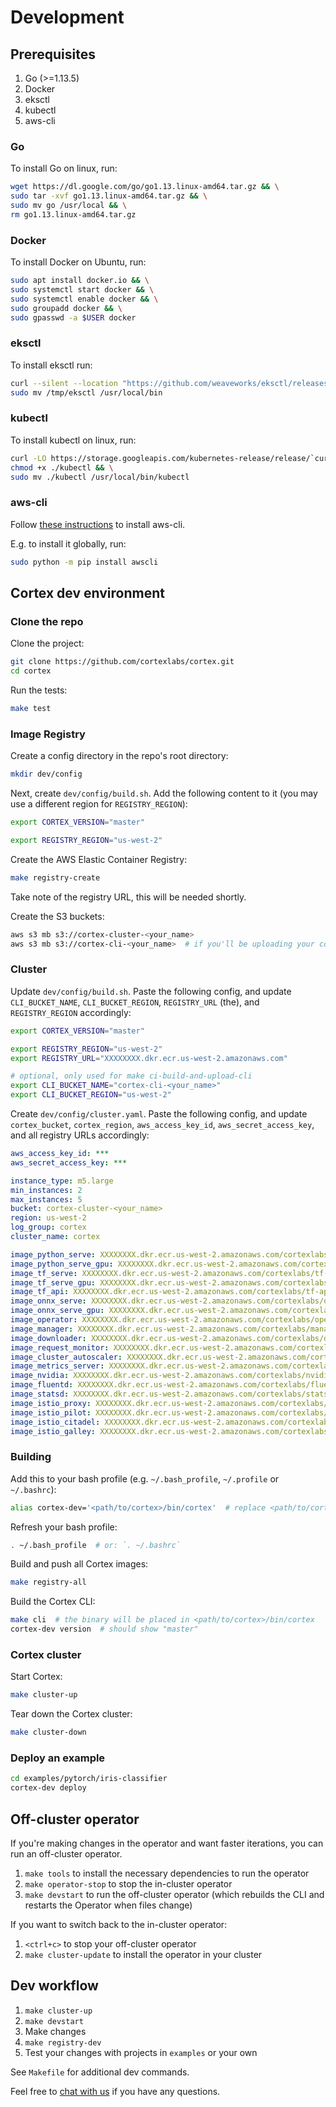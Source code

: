 # Development

## Prerequisites

1. Go (>=1.13.5)
2. Docker
3. eksctl
4. kubectl
5. aws-cli

### Go

To install Go on linux, run:

```bash
wget https://dl.google.com/go/go1.13.linux-amd64.tar.gz && \
sudo tar -xvf go1.13.linux-amd64.tar.gz && \
sudo mv go /usr/local && \
rm go1.13.linux-amd64.tar.gz
```

### Docker

To install Docker on Ubuntu, run:

```bash
sudo apt install docker.io && \
sudo systemctl start docker && \
sudo systemctl enable docker && \
sudo groupadd docker && \
sudo gpasswd -a $USER docker
```

### eksctl

To install eksctl run:

```bash
curl --silent --location "https://github.com/weaveworks/eksctl/releases/latest/download/eksctl_$(uname -s)_amd64.tar.gz" | tar xz -C /tmp && \
sudo mv /tmp/eksctl /usr/local/bin
```

### kubectl

To install kubectl on linux, run:

```bash
curl -LO https://storage.googleapis.com/kubernetes-release/release/`curl -s https://storage.googleapis.com/kubernetes-release/release/stable.txt`/bin/linux/amd64/kubectl && \
chmod +x ./kubectl && \
sudo mv ./kubectl /usr/local/bin/kubectl
```

### aws-cli

Follow [these instructions](https://github.com/aws/aws-cli#installation) to install aws-cli.

E.g. to install it globally, run:

```bash
sudo python -m pip install awscli
```

## Cortex dev environment

### Clone the repo

Clone the project:

```bash
git clone https://github.com/cortexlabs/cortex.git
cd cortex
```

Run the tests:

```bash
make test
```

### Image Registry

Create a config directory in the repo's root directory:

```bash
mkdir dev/config
```

Next, create `dev/config/build.sh`. Add the following content to it (you may use a different region for `REGISTRY_REGION`):

```bash
export CORTEX_VERSION="master"

export REGISTRY_REGION="us-west-2"
```

Create the AWS Elastic Container Registry:

```bash
make registry-create
```

Take note of the registry URL, this will be needed shortly.

Create the S3 buckets:

```bash
aws s3 mb s3://cortex-cluster-<your_name>
aws s3 mb s3://cortex-cli-<your_name>  # if you'll be uploading your compiled CLI
```

### Cluster

Update `dev/config/build.sh`. Paste the following config, and update `CLI_BUCKET_NAME`, `CLI_BUCKET_REGION`, `REGISTRY_URL` (the), and `REGISTRY_REGION` accordingly:

```bash
export CORTEX_VERSION="master"

export REGISTRY_REGION="us-west-2"
export REGISTRY_URL="XXXXXXXX.dkr.ecr.us-west-2.amazonaws.com"

# optional, only used for make ci-build-and-upload-cli
export CLI_BUCKET_NAME="cortex-cli-<your_name>"
export CLI_BUCKET_REGION="us-west-2"
```

Create `dev/config/cluster.yaml`. Paste the following config, and update `cortex_bucket`, `cortex_region`, `aws_access_key_id`, `aws_secret_access_key`, and all registry URLs accordingly:

```yaml
aws_access_key_id: ***
aws_secret_access_key: ***

instance_type: m5.large
min_instances: 2
max_instances: 5
bucket: cortex-cluster-<your_name>
region: us-west-2
log_group: cortex
cluster_name: cortex

image_python_serve: XXXXXXXX.dkr.ecr.us-west-2.amazonaws.com/cortexlabs/python-serve:latest
image_python_serve_gpu: XXXXXXXX.dkr.ecr.us-west-2.amazonaws.com/cortexlabs/python-serve-gpu:latest
image_tf_serve: XXXXXXXX.dkr.ecr.us-west-2.amazonaws.com/cortexlabs/tf-serve:latest
image_tf_serve_gpu: XXXXXXXX.dkr.ecr.us-west-2.amazonaws.com/cortexlabs/tf-serve-gpu:latest
image_tf_api: XXXXXXXX.dkr.ecr.us-west-2.amazonaws.com/cortexlabs/tf-api:latest
image_onnx_serve: XXXXXXXX.dkr.ecr.us-west-2.amazonaws.com/cortexlabs/onnx-serve:latest
image_onnx_serve_gpu: XXXXXXXX.dkr.ecr.us-west-2.amazonaws.com/cortexlabs/onnx-serve-gpu:latest
image_operator: XXXXXXXX.dkr.ecr.us-west-2.amazonaws.com/cortexlabs/operator:latest
image_manager: XXXXXXXX.dkr.ecr.us-west-2.amazonaws.com/cortexlabs/manager:latest
image_downloader: XXXXXXXX.dkr.ecr.us-west-2.amazonaws.com/cortexlabs/downloader:latest
image_request_monitor: XXXXXXXX.dkr.ecr.us-west-2.amazonaws.com/cortexlabs/request-monitor:latest
image_cluster_autoscaler: XXXXXXXX.dkr.ecr.us-west-2.amazonaws.com/cortexlabs/cluster-autoscaler:latest
image_metrics_server: XXXXXXXX.dkr.ecr.us-west-2.amazonaws.com/cortexlabs/metrics-server:latest
image_nvidia: XXXXXXXX.dkr.ecr.us-west-2.amazonaws.com/cortexlabs/nvidia:latest
image_fluentd: XXXXXXXX.dkr.ecr.us-west-2.amazonaws.com/cortexlabs/fluentd:latest
image_statsd: XXXXXXXX.dkr.ecr.us-west-2.amazonaws.com/cortexlabs/statsd:latest
image_istio_proxy: XXXXXXXX.dkr.ecr.us-west-2.amazonaws.com/cortexlabs/istio-proxy:latest
image_istio_pilot: XXXXXXXX.dkr.ecr.us-west-2.amazonaws.com/cortexlabs/istio-pilot:latest
image_istio_citadel: XXXXXXXX.dkr.ecr.us-west-2.amazonaws.com/cortexlabs/istio-citadel:latest
image_istio_galley: XXXXXXXX.dkr.ecr.us-west-2.amazonaws.com/cortexlabs/istio-galley:latest
```

### Building

Add this to your bash profile (e.g. `~/.bash_profile`, `~/.profile` or `~/.bashrc`):

```bash
alias cortex-dev='<path/to/cortex>/bin/cortex'  # replace <path/to/cortex> with the path to the cortex repo that you cloned
```

Refresh your bash profile:

```bash
. ~/.bash_profile  # or: `. ~/.bashrc`
```

Build and push all Cortex images:

```bash
make registry-all
```

Build the Cortex CLI:

```bash
make cli  # the binary will be placed in <path/to/cortex>/bin/cortex
cortex-dev version  # should show "master"
```

### Cortex cluster

Start Cortex:

```bash
make cluster-up
```

Tear down the Cortex cluster:

```bash
make cluster-down
```

### Deploy an example

```bash
cd examples/pytorch/iris-classifier
cortex-dev deploy
```

## Off-cluster operator

If you're making changes in the operator and want faster iterations, you can run an off-cluster operator.

1. `make tools` to install the necessary dependencies to run the operator
2. `make operator-stop` to stop the in-cluster operator
3. `make devstart` to run the off-cluster operator (which rebuilds the CLI and restarts the Operator when files change)

If you want to switch back to the in-cluster operator:

1. `<ctrl+c>` to stop your off-cluster operator
2. `make cluster-update` to install the operator in your cluster

## Dev workflow

1. `make cluster-up`
2. `make devstart`
3. Make changes
4. `make registry-dev`
5. Test your changes with projects in `examples` or your own

See `Makefile` for additional dev commands.

Feel free to [chat with us](https://gitter.im/cortexlabs/cortex) if you have any questions.

